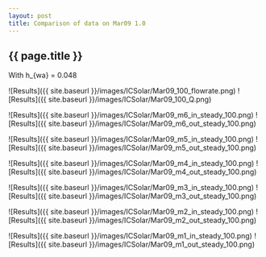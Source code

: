 ```yaml
---
layout: post
title: Comparison of data on Mar09 1.0
---
```

{{ page.title }}
-----------------
With h_{wa} = 0.048

![Results]({{ site.baseurl }}/images/ICSolar/Mar09_100_flowrate.png) ![Results]({{ site.baseurl }}/images/ICSolar/Mar09_100_Q.png)

![Results]({{ site.baseurl }}/images/ICSolar/Mar09_m6_in_steady_100.png) ![Results]({{ site.baseurl }}/images/ICSolar/Mar09_m6_out_steady_100.png)

![Results]({{ site.baseurl }}/images/ICSolar/Mar09_m5_in_steady_100.png) ![Results]({{ site.baseurl }}/images/ICSolar/Mar09_m5_out_steady_100.png)

![Results]({{ site.baseurl }}/images/ICSolar/Mar09_m4_in_steady_100.png) ![Results]({{ site.baseurl }}/images/ICSolar/Mar09_m4_out_steady_100.png)

![Results]({{ site.baseurl }}/images/ICSolar/Mar09_m3_in_steady_100.png) ![Results]({{ site.baseurl }}/images/ICSolar/Mar09_m3_out_steady_100.png)

![Results]({{ site.baseurl }}/images/ICSolar/Mar09_m2_in_steady_100.png) ![Results]({{ site.baseurl }}/images/ICSolar/Mar09_m2_out_steady_100.png)

![Results]({{ site.baseurl }}/images/ICSolar/Mar09_m1_in_steady_100.png) ![Results]({{ site.baseurl }}/images/ICSolar/Mar09_m1_out_steady_100.png)

